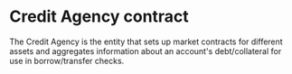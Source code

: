 # Credit Agency contract

The Credit Agency is the entity that sets up market contracts for different assets and
aggregates information about an account's debt/collateral for use in borrow/transfer checks.
